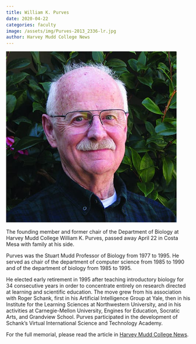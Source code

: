 ```yaml
---
title: William K. Purves
date: 2020-04-22
categories: faculty
image: /assets/img/Purves-2013_2336-lr.jpg
author: Harvey Mudd College News
---
```

![William K. Purves](/assets/img/Purves-2013_2336-lr.jpg)

The founding member and former chair of the Department of Biology at Harvey Mudd College William K. Purves, passed away April 22 in Costa Mesa with family at his side.

Purves was the Stuart Mudd Professor of Biology from 1977 to 1995. He served as chair of the department of computer science from 1985 to 1990 and of the department of biology from 1985 to 1995.

He elected early retirement in 1995 after teaching introductory biology for 34 consecutive years in order to concentrate entirely on research directed at learning and scientific education. The move grew from his association with Roger Schank, first in his Artificial Intelligence Group at Yale, then in his Institute for the Learning Sciences at Northwestern University, and in his activities at Carnegie-Mellon University, Engines for Education, Socratic Arts, and Grandview School. Purves participated in the development of Schank’s Virtual International Science and Technology Academy.

For the full memorial, please read the article in [Harvey Mudd College News](https://www.hmc.edu/about-hmc/2020/05/28/in-memoriam-biology-department-founder-william-k-purves/).
